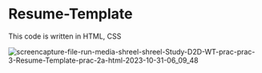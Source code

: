 # Resume-Template
This code is written in HTML, CSS


![screencapture-file-run-media-shreel-shreel-Study-D2D-WT-prac-prac-3-Resume-Template-prac-2a-html-2023-10-31-06_09_48](https://github.com/Shreelfaldu/Resume-Template/assets/110403485/bbdf9cd1-c9ca-499a-8da3-edd889f4a422)
